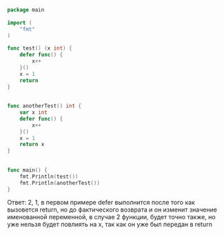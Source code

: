 ```go
package main
 
import (
    "fmt"
)
 
func test() (x int) {
    defer func() {
        x++
    }()
    x = 1
    return
}
 
 
func anotherTest() int {
    var x int
    defer func() {
        x++
    }()
    x = 1
    return x
}
 
 
func main() {
    fmt.Println(test())
    fmt.Println(anotherTest())
}
```

Ответ: 2, 1, в первом примере defer выполнится после того как вызовется return, но до фактического возврата и он изменит значение именованной переменной, в случае 2 функции, будет точно также, но уже нельзя будет повлиять на x, так как он уже был передан в return